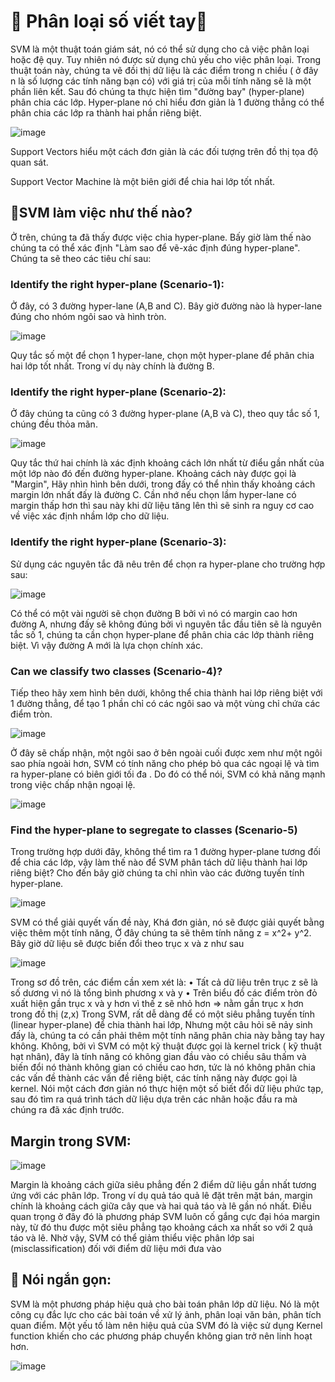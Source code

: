 # 📝 Phân loại số viết tay📝
SVM là một thuật toán giám sát, nó có thể sử dụng cho cả việc phân loại hoặc đệ quy. Tuy nhiên nó được sử dụng chủ yếu cho việc phân loại. Trong thuật toán này, chúng ta vẽ đồi thị dữ liệu là các điểm trong n chiều ( ở đây n là số lượng các tính năng bạn có) với giá trị của mỗi tính năng sẽ là một phần liên kết. Sau đó chúng ta thực hiện tìm "đường bay" (hyper-plane) phân chia các lớp. Hyper-plane nó chỉ hiểu đơn giản là 1 đường thẳng có thể phân chia các lớp ra thành hai phần riêng biệt.

![image](https://github.com/user-attachments/assets/f7a63747-a4fb-4097-b226-d04dd15f4b10)

Support Vectors hiểu một cách đơn giản là các đối tượng trên đồ thị tọa độ quan sát.

Support Vector Machine là một biên giới để chia hai lớp tốt nhất.


## 💬SVM làm việc như thế nào?
Ở trên, chúng ta đã thấy được việc chia hyper-plane. Bấy giờ làm thế nào chúng ta có thể xác định "Làm sao để vẽ-xác định đúng hyper-plane". Chúng ta sẽ theo các tiêu chí sau:

  ### Identify the right hyper-plane (Scenario-1):
Ở đây, có 3 đường hyper-lane (A,B and C). Bây giờ đường nào là hyper-lane đúng cho nhóm ngôi sao và hình tròn.

![image](https://github.com/user-attachments/assets/2e4ca80f-487f-4418-8cd4-98676bf78e54)

Quy tắc số một để chọn 1 hyper-lane, chọn một hyper-plane để phân chia hai lớp tốt nhất. Trong ví dụ này chính là đường B.

  ### Identify the right hyper-plane (Scenario-2):
Ở đây chúng ta cũng có 3 đường hyper-plane (A,B và C), theo quy tắc số 1, chúng đều thỏa mãn.

![image](https://github.com/user-attachments/assets/6602c519-f89c-4f71-bc9c-532180c395dd)

Quy tắc thứ hai chính là xác định khoảng cách lớn nhất từ điểu gần nhất của một lớp nào đó đến đường hyper-plane. Khoảng cách này được gọi là "Margin", Hãy nhìn hình bên dưới, trong đấy có thể nhìn thấy khoảng cách margin lớn nhất đấy là đường C. Cần nhớ nếu chọn lầm hyper-lane có margin thấp hơn thì sau này khi dữ liệu tăng lên thì sẽ sinh ra nguy cơ cao về việc xác định nhầm lớp cho dữ liệu.

  ### Identify the right hyper-plane (Scenario-3):
Sử dụng các nguyên tắc đã nêu trên để chọn ra hyper-plane cho trường hợp sau: 

![image](https://github.com/user-attachments/assets/66ff039d-ebdb-47a0-83e4-8d7e881b16b1)

Có thể có một vài người sẽ chọn đường B bởi vì nó có margin cao hơn đường A, nhưng đấy sẽ không đúng bởi vì nguyên tắc đầu tiên sẽ là nguyên tắc số 1, chúng ta cần chọn hyper-plane để phân chia các lớp thành riêng biệt. Vì vậy đường A mới là lựa chọn chính xác.

  ### Can we classify two classes (Scenario-4)?
Tiếp theo hãy xem hình bên dưới, không thể chia thành hai lớp riêng biệt với 1 đường thẳng, để tạo 1 phần chỉ có các ngôi sao và một vùng chỉ chứa các điểm tròn.

![image](https://github.com/user-attachments/assets/a1b575d5-b186-4e8d-93c9-1681bcb61324)

Ở đây sẽ chấp nhận, một ngôi sao ở bên ngoài cuối được xem như một ngôi sao phía ngoài hơn, SVM có tính năng cho phép bỏ qua các ngoại lệ và tìm ra hyper-plane có biên giới tối đa . Do đó có thể nói, SVM có khả năng mạnh trong việc chấp nhận ngoại lệ.

![image](https://github.com/user-attachments/assets/18213ad5-02ce-4d41-9955-75ad015d0f0f)

  ### Find the hyper-plane to segregate to classes (Scenario-5)
Trong trường hợp dưới đây, không thể tìm ra 1 đường hyper-plane tương đối để chia các lớp, vậy làm thế nào để SVM phân tách dữ liệu thành hai lớp riêng biệt? Cho đến bây giờ chúng ta chỉ nhìn vào các đường tuyến tính hyper-plane.

![image](https://github.com/user-attachments/assets/1c155c2b-24bd-4ee2-9d43-ad6774b1b4b4)

SVM có thể giải quyết vấn đề này, Khá đơn giản, nó sẽ được giải quyết bằng việc thêm một tính năng, Ở đây chúng ta sẽ thêm tính năng z = x^2+ y^2. Bây giờ dữ liệu sẽ được biến đổi theo trục x và z như sau

![image](https://github.com/user-attachments/assets/9e498a7d-6c99-489e-81e5-bb3bf93413d7)

Trong sơ đồ trên, các điểm cần xem xét là: • Tất cả dữ liệu trên trục z sẽ là số dương vì nó là tổng bình phương x và y • Trên biểu đồ các điểm tròn đỏ xuất hiện gần trục x và y hơn vì thế z sẽ nhỏ hơn => nằm gần trục x hơn trong đồ thị (z,x) Trong SVM, rất dễ dàng để có một siêu phẳng tuyến tính (linear hyper-plane) để chia thành hai lớp, Nhưng một câu hỏi sẽ nảy sinh đấy là, chúng ta có cần phải thêm một tính năng phân chia này bằng tay hay không. Không, bởi vì SVM có một kỹ thuật được gọi là kernel trick ( kỹ thuật hạt nhân), đây là tính năng có không gian đầu vào có chiều sâu thấm và biến đổi nó thành không gian có chiều cao hơn, tức là nó không phân chia các vấn đề thành các vấn đề riêng biệt, các tính năng này được gọi là kernel. Nói một cách đơn giản nó thực hiện một số biết đổi dữ liệu phức tạp, sau đó tìm ra quá trình tách dữ liệu dựa trên các nhãn hoặc đầu ra mà chúng ra đã xác định trước.

## Margin trong SVM:

![image](https://github.com/user-attachments/assets/f3fad7a3-2ca1-46a9-9469-1acca9eb869c)

Margin là khoảng cách giữa siêu phẳng đến 2 điểm dữ liệu gần nhất tương ứng với các phân lớp. Trong ví dụ quả táo quả lê đặt trên mặt bán, margin chính là khoảng cách giữa cây que và hai quả táo và lê gần nó nhất. Điều quan trọng ở đây đó là phương pháp SVM luôn cố gắng cực đại hóa margin này, từ đó thu được một siêu phẳng tạo khoảng cách xa nhất so với 2 quả táo và lê. Nhờ vậy, SVM có thể giảm thiểu việc phân lớp sai (misclassification) đối với điểm dữ liệu mới đưa vào

## 🧪 Nói ngắn gọn:
 SVM là một phương pháp hiệu quả cho bài toán phân lớp dữ liệu. Nó là một công cụ đắc lực cho các bài toán về xử lý ảnh, phân loại văn bản, phân tích quan điểm. Một yếu tố làm nên hiệu quả của SVM đó là việc sử dụng Kernel function khiến cho các phương pháp chuyển không gian trở nên linh hoạt hơn.
 
![image](https://github.com/user-attachments/assets/af6145da-aa0c-4d6c-aec6-26e41ac88efd)

